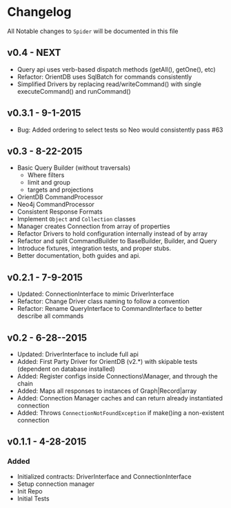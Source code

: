 # Changelog
All Notable changes to `Spider` will be documented in this file

## v0.4 - NEXT
- Query api uses verb-based dispatch methods (getAll(), getOne(), etc)
- Refactor: OrientDB uses SqlBatch for commands consistently
- Simplified Drivers by replacing read/writeCommand() with single executeCommand() and runCommand()

## v0.3.1 - 9-1-2015
- Bug: Added ordering to select tests so Neo would consistently pass #63

## v0.3 - 8-22-2015
- Basic Query Builder (without traversals)
  - Where filters
  - limit and group
  - targets and projections
- OrientDB CommandProcessor
- Neo4j CommandProcessor
- Consistent Response Formats
- Implement `Object` and `Collection` classes
- Manager creates Connection from array of properties
- Refactor Drivers to hold configuration internally instead of by array
- Refactor and split CommandBuilder to BaseBuilder, Builder, and Query
- Introduce fixtures, integration tests, and proper stubs.
- Better documentation, both guides and api.

## v0.2.1 - 7-9-2015
- Updated: ConnectionInterface to mimic DriverInterface
- Refactor: Change Driver class naming to follow a convention
- Refactor: Rename QueryInterface to CommandInterface to better describe all commands

## v0.2 - 6-28--2015
- Updated: DriverInterface to include full api
- Added: First Party Driver for OrientDB (v2.*) with skipable tests (dependent on database installed)
- Added: Register configs inside Connections\Manager, and through the chain
- Added: Maps all responses to instances of Graph|Record|array
- Added: Connection Manager caches and can return already instantiated connection
- Added: Throws `ConnectionNotFoundException` if make()ing a non-existent connection

## v0.1.1 - 4-28-2015
### Added
- Initialized contracts: DriverInterface and ConnectionInterface
- Setup connection manager
- Init Repo
- Initial Tests
